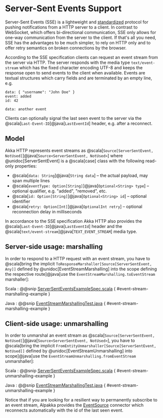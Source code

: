 # Server-Sent Events Support

Server-Sent Events (SSE) is a lightweight and [standardized](http://www.w3.org/TR/eventsource)
protocol for pushing notifications from a HTTP server to a client. In contrast to WebSocket, which
offers bi-directional communication, SSE only allows for one-way communication from the server to
the client. If that's all you need, SSE has the advantages to be much simpler, to rely on HTTP only
and to offer retry semantics on broken connections by the browser.

According to the SSE specification clients can request an event stream from the server via HTTP. The
server responds with the media type `text/event-stream` which has the fixed character encoding UTF-8
and keeps the response open to send events to the client when available. Events are textual
structures which carry fields and are terminated by an empty line, e.g.

```
data: { "username": "John Doe" }
event: added
id: 42

data: another event
```

Clients can optionally signal the last seen event to the server via the @scala[`Last-Event-ID`]@java[`LastEventId`] header, e.g.
after a reconnect.

## Model

Akka HTTP represents event streams as @scala[`Source[ServerSentEvent, NotUsed]`]@java[`Source<ServerSentEvent, NotUsed>`] where @unidoc[ServerSentEvent] is a
@scala[case] class with the following read-only properties:

- @scala[`data: String`]@java[`String data`] – the actual payload, may span multiple lines
- @scala[`eventType: Option[String]`]@java[`Optional<String> type`] – optional qualifier, e.g. "added", "removed", etc.
- @scala[`id: Option[String]`]@java[`Optional<String> id`] – optional identifier
- @scala[`retry: Option[Int]`]@java[`OptionalInt retry`] – optional reconnection delay in milliseconds

In accordance to the SSE specification Akka HTTP also provides the @scala[`Last-Event-ID`]@java[`LastEventId`] header and the
@scala[`text/event-stream`]@java[`TEXT_EVENT_STREAM`] media type.

## Server-side usage: marshalling

In order to respond to a HTTP request with an event stream, you have to
@scala[bring the implicit `ToResponseMarshaller[Source[ServerSentEvent, Any]]` defined by @unidoc[EventStreamMarshalling] into the scope defining the respective route]@java[use the `EventStreamMarshalling.toEventStream` marshaller]:

Scala
:  @@snip [ServerSentEventsExampleSpec.scala]($test$/scala/docs/http/scaladsl/ServerSentEventsExampleSpec.scala) { #event-stream-marshalling-example }

Java
:  @@snip [EventStreamMarshallingTest.java]($akka-http$/akka-http-tests/src/test/java/akka/http/javadsl/marshalling/sse/EventStreamMarshallingTest.java) { #event-stream-marshalling-example }

## Client-side usage: unmarshalling

In order to unmarshal an event stream as @scala[`Source[ServerSentEvent, NotUsed]`]@java[`Source<ServerSentEvent, NotUsed>`], you have to @scala[bring the implicit `FromEntityUnmarshaller[Source[ServerSentEvent, NotUsed]]` defined by @unidoc[EventStreamUnmarshalling] into scope]@java[use the `EventStreamUnmarshalling.fromEventStream` unmarshaller]:

Scala
:  @@snip [ServerSentEventsExampleSpec.scala]($test$/scala/docs/http/scaladsl/ServerSentEventsExampleSpec.scala) { #event-stream-unmarshalling-example }

Java
:  @@snip [EventStreamMarshallingTest.java]($akka-http$/akka-http-tests/src/test/java/akka/http/javadsl/unmarshalling/sse/EventStreamUnmarshallingTest.java) { #event-stream-unmarshalling-example }

Notice that if you are looking for a resilient way to permanently subscribe to an event stream,
Alpakka provides the [EventSource](http://developer.lightbend.com/docs/alpakka/current/sse.html)
connector which reconnects automatically with the id of the last seen event.
